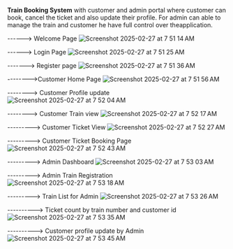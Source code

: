 **Train Booking System**
with customer and admin portal where customer can book, cancel the ticket and also update their profile. For admin can able to manage the train and customer he have full control over theapplication.

------> Welcome Page
![Screenshot 2025-02-27 at 7 51 14 AM](https://github.com/user-attachments/assets/ec7b8f31-4923-4a18-9873-04355d156ab5)

------> Login Page 
![Screenshot 2025-02-27 at 7 51 25 AM](https://github.com/user-attachments/assets/ba3a2b37-a06f-401f-93a3-ac9f89052905)

-------> Register page
![Screenshot 2025-02-27 at 7 51 36 AM](https://github.com/user-attachments/assets/5f423bae-d458-49ef-b5be-e3905cfd6b83)

-------->Customer Home Page
![Screenshot 2025-02-27 at 7 51 56 AM](https://github.com/user-attachments/assets/70beb356-7f0d-407f-85ac-48c271f2f831)

--------> Customer Profile update
![Screenshot 2025-02-27 at 7 52 04 AM](https://github.com/user-attachments/assets/ff1a0847-1b19-4c55-9e51-30a99829dc9b)

--------> Customer Train view
![Screenshot 2025-02-27 at 7 52 17 AM](https://github.com/user-attachments/assets/4b2dc268-a452-4a69-bfbb-5eb5d8ad12ec)

---------> Customer Ticket View
![Screenshot 2025-02-27 at 7 52 27 AM](https://github.com/user-attachments/assets/d526b545-dfc7-435d-bb48-2e463189a204)

---------> Customer Ticket Booking Page
![Screenshot 2025-02-27 at 7 52 43 AM](https://github.com/user-attachments/assets/1aded8fd-cdf1-4354-8f86-32814869ce2b)

---------> Admin Dashboard
![Screenshot 2025-02-27 at 7 53 03 AM](https://github.com/user-attachments/assets/2feecdf6-21c2-4637-a266-c9b25a196c49)

---------> Admin Train Registration 
![Screenshot 2025-02-27 at 7 53 18 AM](https://github.com/user-attachments/assets/9e2b4c70-42a0-4ce1-81e0-3bc6e65befd1)

---------> Train List for Admin
![Screenshot 2025-02-27 at 7 53 26 AM](https://github.com/user-attachments/assets/7cfa0443-6249-4152-a434-54cd731f5dd2)

----------> Ticket count by train number and customer id
![Screenshot 2025-02-27 at 7 53 35 AM](https://github.com/user-attachments/assets/87eda2d1-04e0-41ff-8237-cf17c8f648f6)

----------> Customer profile update by Admin
![Screenshot 2025-02-27 at 7 53 45 AM](https://github.com/user-attachments/assets/0a596bbc-f948-468f-8049-2d7667a1b8bf)












